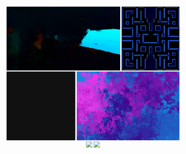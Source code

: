 <p align="center">
  <a href="https://github.com/GregoryKogan/algo-vfi"><img src="readme_assets/flow.gif" width="59.75%" /></a>
  <a href="https://github.com/GregoryKogan/pac-man"><img src="readme_assets/pacman-map.gif" width="30.25%" /></a>
  <br />
  <a href="https://github.com/GregoryKogan/genetic-algorithms"><img src="readme_assets/gp-200-planar-FR-NSGA2.gif" width="36%" /></a>
  <a href="https://github.com/GregoryKogan/mnemonic-pictures"><img src="readme_assets/mnemonic2.gif" width="54%" /></a>
  <br />
  <img src="https://github-readme-stats-git-masterrstaa-rickstaa.vercel.app/api/top-langs/?username=GregoryKogan&langs_count=7&bg_color=24283b&title_color=c0caf5&text_color=c0caf5&border_color=7aa2f7&size_weight=1.0&count_weight=0.0&exclude_repo=dotfiles,devblog&hide=tex,html&layout=donut" width="42.8%" />
  <img src="https://github-readme-stats.vercel.app/api?username=GregoryKogan&show_icons=true&bg_color=24283b&title_color=c0caf5&text_color=c0caf5&border_color=7aa2f7&icon_color=bb9af7&ring_color=9ece6a&hide_rank=true&line_height=39" width="47.2%" />
<!--   <a href="https://git.io/streak-stats"><img src="https://streak-stats.demolab.com?user=GregoryKogan&theme=tokyonight&border=7AA2F7&background=24283B&fire=FF9E64&sideLabels=A9B1D6&dates=9AA5CE&currStreakNum=2AC3DE&ring=414868" alt="GitHub Streak" /></a> -->
<p/>
